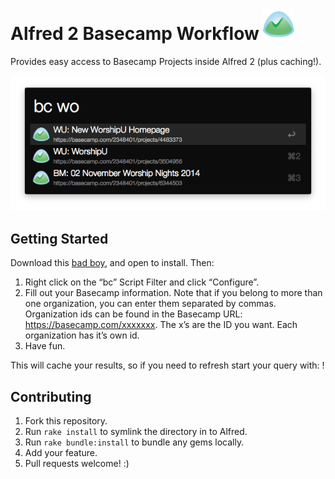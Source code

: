 # Alfred 2 Basecamp Workflow <img src="workflow/icon.png" width="50px" />

Provides easy access to Basecamp Projects inside Alfred 2 (plus caching!).

![Screenshot](workflow/screenshot.png)

## Getting Started

Download this [bad boy](https://github.com/johnthepink/alfred2-basecamp/raw/master/alfred2-basecamp.alfredworkflow), and open to install. Then:

1. Right click on the “bc” Script Filter and click “Configure”.
2. Fill out your Basecamp information. Note that if you belong to more than one organization, you can enter them separated by commas. Organization ids can be found in the Basecamp URL: https://basecamp.com/xxxxxxx. The x’s are the ID you want. Each organization has it’s own id.
3. Have fun.

This will cache your results, so if you need to refresh start your query with: !

## Contributing

1. Fork this repository.
2. Run `rake install` to symlink the directory in to Alfred.
3. Run `rake bundle:install` to bundle any gems locally.
4. Add your feature.
5. Pull requests welcome! :)
